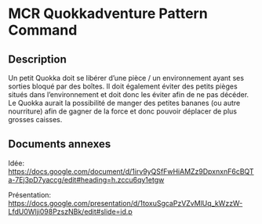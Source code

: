 # MCR Quokkadventure Pattern Command

## Description
Un petit Quokka doit se libérer d’une pièce / un environnement ayant ses sorties bloqué par des boîtes. 
Il doit également éviter des petits pièges situés dans l’environnement et doit donc les éviter afin de ne pas décéder.
Le Quokka aurait la possibilité de manger des petites bananes (ou autre nourriture) afin de gagner de la force et donc pouvoir déplacer de plus grosses caisses.

## Documents annexes
Idée: https://docs.google.com/document/d/1irv9yQSfFwHiAMZz9DpxnxnF6cBQTa-7Ej3pD7yaccg/edit#heading=h.zccu6qy1etgw

Présentation: https://docs.google.com/presentation/d/1toxuSgcaPzVZvMlUq_kWzzW-LfdU0Wlji098PzszNBk/edit#slide=id.p
